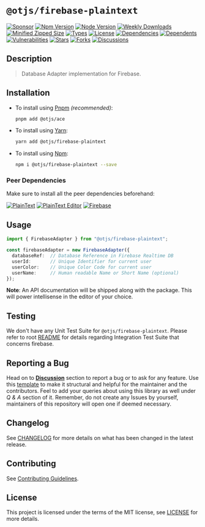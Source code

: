 # `@otjs/firebase-plaintext`

[![Sponsor](https://img.shields.io/badge/sponsor-30363D?style=for-the-badge&logo=GitHub-Sponsors&logoColor=#white)](https://github.com/sponsors/0xTheProDev)
[![Npm Version](https://img.shields.io/npm/v/@otjs/firebase-plaintext?style=for-the-badge)](https://www.npmjs.com/package/@otjs/firebase-plaintext)
[![Node Version](https://img.shields.io/node/v/@otjs/firebase-plaintext?style=for-the-badge)](https://www.npmjs.com/package/@otjs/firebase-plaintext)
[![Weekly Downloads](https://img.shields.io/npm/dw/@otjs/firebase-plaintext?style=for-the-badge)](https://www.npmjs.com/package/@otjs/firebase-plaintext)
[![Minified Zipped Size](https://img.shields.io/bundlephobia/minzip/@otjs/firebase-plaintext?style=for-the-badge)](https://www.npmjs.com/package/@otjs/firebase-plaintext)
[![Types](https://img.shields.io/npm/types/@otjs/firebase-plaintext?style=for-the-badge)](https://www.npmjs.com/package/@otjs/firebase-plaintext)
[![License](https://img.shields.io/npm/l/@otjs/firebase-plaintext?style=for-the-badge)](https://github.com/0xTheProDev/Operational-Transformation/blob/main/packages/firebase-plaintext/LICENSE)
[![Dependencies](https://img.shields.io/librariesio/release/npm/@otjs/firebase-plaintext?style=for-the-badge)](https://www.npmjs.com/package/@otjs/firebase-plaintext)
[![Dependents](https://img.shields.io/librariesio/dependents/npm/@otjs/firebase-plaintext?style=for-the-badge)](https://www.npmjs.com/package/@otjs/firebase-plaintext)
[![Vulnerabilities](https://img.shields.io/snyk/vulnerabilities/npm/@otjs/firebase-plaintext?style=for-the-badge)](https://github.com/0xTheProDev/Operational-Transformation/blob/main/.github/SECURITY.md)
[![Stars](https://img.shields.io/github/stars/0xTheProDev/Operational-Transformation?style=for-the-badge)](https://github.com/0xTheProDev/Operational-Transformation/stargazers)
[![Forks](https://img.shields.io/github/forks/0xTheProDev/Operational-Transformation?style=for-the-badge)](https://github.com/0xTheProDev/Operational-Transformation/network/members)
[![Discussions](https://img.shields.io/github/discussions/0xTheProDev/Operational-Transformation?style=for-the-badge)](https://github.com/0xTheProDev/Operational-Transformation/discussions)

## Description

> Database Adapter implementation for Firebase.

## Installation

- To install using [Pnpm](https://pnpm.io) _(recommended)_:

  ```sh
  pnpm add @otjs/ace
  ```

- To install using [Yarn](https://yarnpkg.com):

  ```sh
  yarn add @otjs/firebase-plaintext
  ```

- To install using [Npm](https://www.npmjs.com):

  ```sh
  npm i @otjs/firebase-plaintext --save
  ```

### Peer Dependencies

Make sure to install all the peer dependencies beforehand:

[![PlainText](https://img.shields.io/npm/dependency-version/@otjs/firebase-plaintext/peer/@otjs/plaintext?style=for-the-badge)](https://www.npmjs.com/package/@otjs/plaintext)
[![PlainText Editor](https://img.shields.io/npm/dependency-version/@otjs/firebase-plaintext/peer/@otjs/plaintext-editor?style=for-the-badge)](https://www.npmjs.com/package/@otjs/plaintext-editor)
[![Firebase](https://img.shields.io/npm/dependency-version/@otjs/firebase-plaintext/peer/firebase?style=for-the-badge)](https://www.npmjs.com/package/firebase)

## Usage

```ts
import { FirebaseAdapter } from "@otjs/firebase-plaintext";

const firebaseAdapter = new FirebaseAdapter({
  databaseRef:  // Database Reference in Firebase Realtime DB
  userId:       // Unique Identifier for current user
  userColor:    // Unique Color Code for current user
  userName:     // Human readable Name or Short Name (optional)
});
```

**Note**: An API documentation will be shipped along with the package. This will power intellisense in the editor of your choice.

## Testing

We don't have any Unit Test Suite for `@otjs/firebase-plaintext`. Please refer to root [README](https://github.com/0xTheProDev/Operational-Transformation/blob/main/README.md) for details regarding Integration Test Suite that concerns firebase.

## Reporting a Bug

Head on to [**Discussion**](https://github.com/0xTheProDev/Operational-Transformation/discussions) section to report a bug or to ask for any feature. Use this [template](https://github.com/0xTheProDev/Operational-Transformation/discussions/30) to make it structural and helpful for the maintainer and the contributors. Feel to add your queries about using this library as well under _Q & A_ section of it. Remember, do not create any Issues by yourself, maintainers of this repository will open one if deemed necessary.

## Changelog

See [CHANGELOG](https://github.com/0xTheProDev/Operational-Transformation/blob/main/CHANGELOG.md) for more details on what has been changed in the latest release.

## Contributing

See [Contributing Guidelines](https://github.com/0xTheProDev/Operational-Transformation/blob/main/.github/CONTRIBUTING.md).

## License

This project is licensed under the terms of the MIT license, see [LICENSE](https://github.com/0xTheProDev/Operational-Transformation/blob/main/packages/firebase-plaintext/LICENSE) for more details.
